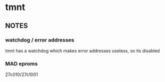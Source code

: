 # tmnt
## NOTES

### watchdog / error addresses
tmnt has a watchdog which makes error addresses useless, so its disabled

### MAD eproms
27c010/27c1001
